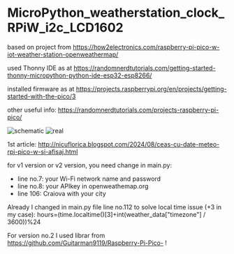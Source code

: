 # MicroPython_weatherstation_clock_RPiW_i2c_LCD1602
based on project from https://how2electronics.com/raspberry-pi-pico-w-iot-weather-station-openweathermap/

used Thonny IDE as at https://randomnerdtutorials.com/getting-started-thonny-micropython-python-ide-esp32-esp8266/

installed firmware as at https://projects.raspberrypi.org/en/projects/getting-started-with-the-pico/3

other useful info: https://randomnerdtutorials.com/projects-raspberry-pi-pico/

![schematic](https://blogger.googleusercontent.com/img/b/R29vZ2xl/AVvXsEil5gJXyv9T17ok5rb63Mfo6C1IBHG_IsvHhO8xzbZy_chHft5jRu0zATV-FepKYvg5JqyE9GqgMcJTwAQfToS2WuQ_8T8dbeLVi_MMS0GfuyPGjYdEODjpoZY6wgXEQASJIqIjQDVOPidBwOjn8Z2Mdrp-EtEm13SVdClQd4swbeTyMZ2nplezY8j658pe/s320/Raspberry-Pi-Pico-W-I2C-LCD.jpg)
![real](https://blogger.googleusercontent.com/img/b/R29vZ2xl/AVvXsEiIfKmHK60sE1x8mfg9HwNRGQOKhQ52EciZOX6ki8Q_6U6rBvnU00ojVfY93Y1FaMNI0_OUrArg3OBCUCziMERPGEUK4DICKvqRTFpkOpt-xzuZNvje0Xk3eqkR2_WRdOZJrKd1svdCdTfpulzsX_wxN4UQE8uXXy2ie-LZ4RCl32TGC5flN4KU0X3pbFeq/w200-h150/IMG_20240804_201715.jpg)

1st article: http://nicuflorica.blogspot.com/2024/08/ceas-cu-date-meteo-rpi-pico-w-si-afisaj.html

for v1 version or v2 version, you need change in main.py:
- line no.7: your Wi-Fi network name and password
- line no.8: your APIkey in openweathemap.org 
- line 106: Craiova with your city

Already I changed in main.py file line no.112 to solve local time issue (+3 in my case):  hours=(time.localtime()[3]+int(weather_data["timezone"] / 3600))%24

For version no.2 I used librar from https://github.com/Guitarman9119/Raspberry-Pi-Pico- !
